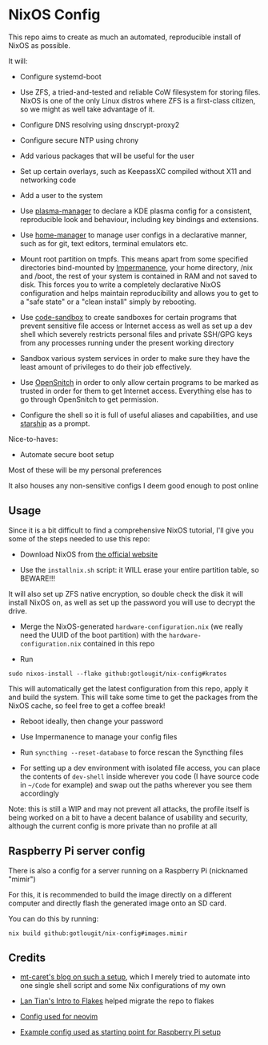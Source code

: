 # NixOS Config

This repo aims to create as much an automated, reproducible install of NixOS as possible.

It will:

- Configure systemd-boot

- Use ZFS, a tried-and-tested and reliable CoW filesystem for storing files.
NixOS is one of the only Linux distros where ZFS is a first-class citizen, so we
might as well take advantage of it.

- Configure DNS resolving using dnscrypt-proxy2

- Configure secure NTP using chrony

- Add various packages that will be useful for the user

- Set up certain overlays, such as KeepassXC compiled without X11 and networking code

- Add a user to the system

- Use [plasma-manager](https://github.com/pjones/plasma-manager) to declare a KDE plasma config for a consistent, reproducible look and behaviour, including
key bindings and extensions.

- Use [home-manager](https://github.com/nix-community/home-manager) to manage user configs in a declarative manner, such as for git, text editors, terminal emulators etc.

- Mount root partition on tmpfs. This means apart from some specified directories bind-mounted by [Impermanence](https://github.com/nix-community/impermanence), your home directory, /nix and /boot,
the rest of your system is contained in RAM and not saved to disk. This forces you to write a completely declarative NixOS configuration and helps maintain
reproducibility and allows you to get to a "safe state" or a "clean install" simply by rebooting.

- Use [code-sandbox](https://git.sr.ht/~gotlou/code-sandbox) to create sandboxes for certain programs that prevent sensitive file access or Internet access
as well as set up a dev shell which severely restricts personal files and private SSH/GPG keys from any processes running under the present working directory

- Sandbox various system services in order to make sure they have the least amount of privileges to do their job effectively.

- Use [OpenSnitch](https://github.com/evilsocket/opensnitch) in order to only allow certain programs to be marked as trusted in order for them to get Internet access.
Everything else has to go through OpenSnitch to get permission.

- Configure the shell so it is full of useful aliases and capabilities, and use [starship](https://starship.rs/) as a prompt.

Nice-to-haves:

- Automate secure boot setup

Most of these will be my personal preferences

It also houses any non-sensitive configs I deem good enough to post online

## Usage

Since it is a bit difficult to find a comprehensive NixOS tutorial, I'll give you some of the steps needed to use this repo:

- Download NixOS from [the official website](https://nixos.org)

- Use the `installnix.sh` script: it WILL erase your entire partition table, so BEWARE!!!

It will also set up ZFS native encryption, so double check the disk it will install NixOS on,
as well as set up the password you will use to decrypt the drive.

- Merge the NixOS-generated `hardware-configuration.nix` (we really need the UUID of the boot partition)
with the `hardware-configuration.nix` contained in this repo

- Run

`sudo nixos-install --flake github:gotlougit/nix-config#kratos`

This will automatically get the latest configuration from this repo, apply it and build the system. This will take some time to get the packages from the NixOS cache, so feel free to get a coffee break!

- Reboot ideally, then change your password

- Use Impermanence to manage your config files

- Run `syncthing --reset-database` to force rescan the Syncthing files

- For setting up a dev environment with isolated file access, you can place the contents of `dev-shell` inside wherever you code (I have source code in `~/Code` for example)
 and swap out the paths wherever you see them accordingly

Note: this is still a WIP and may not prevent all attacks, the profile itself is being worked on a bit to have a decent balance of usability and security, although the current config is more private than no profile at all

## Raspberry Pi server config

There is also a config for a server running on a Raspberry Pi (nicknamed "mimir")

For this, it is recommended to build the image directly on a different computer and
directly flash the generated image onto an SD card. 

You can do this by running:

`nix build github:gotlougit/nix-config#images.mimir`

## Credits

- [mt-caret's blog on such a setup](https://mt-caret.github.io/blog/posts/2020-06-29-optin-state.html), which I merely tried to automate into one single shell script and some Nix configurations of my own

- [Lan Tian's Intro to Flakes](https://lantian.pub/en/article/modify-website/nixos-initial-config-flake-deploy.lantian/) helped migrate the repo to flakes

- [Config used for neovim](https://github.com/brainfucksec/neovim-lua)

- [Example config used as starting point for Raspberry Pi setup](https://github.com/MatthewCroughan/raspberrypi-nixos-example/)
